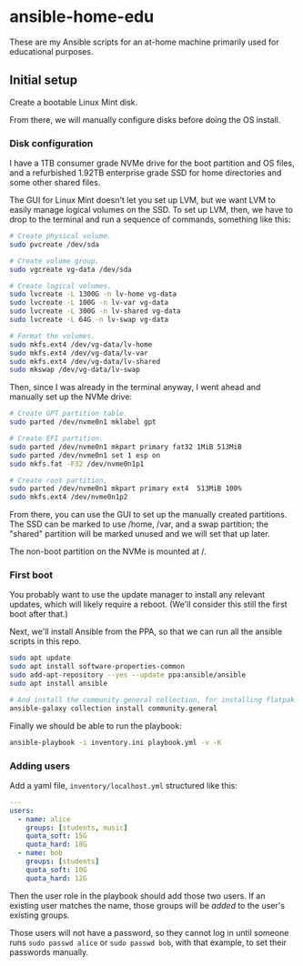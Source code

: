 # ansible-home-edu

These are my Ansible scripts for an at-home machine primarily used for educational purposes.

## Initial setup

Create a bootable Linux Mint disk.

From there, we will manually configure disks before doing the OS install.

### Disk configuration

I have a 1TB consumer grade NVMe drive for the boot partition and OS files,
and a refurbished 1.92TB enterprise grade SSD for home directories and some other shared files.

The GUI for Linux Mint doesn't let you set up LVM,
but we want LVM to easily manage logical volumes on the SSD.
To set up LVM, then, we have to drop to the terminal and run a sequence of commands,
something like this:

```sh
# Create physical volume.
sudo pvcreate /dev/sda

# Create volume group.
sudo vgcreate vg-data /dev/sda

# Create logical volumes.
sudo lvcreate -L 1300G -n lv-home vg-data
sudo lvcreate -L 100G -n lv-var vg-data
sudo lvcreate -L 300G -n lv-shared vg-data
sudo lvcreate -L 64G -n lv-swap vg-data

# Format the volumes.
sudo mkfs.ext4 /dev/vg-data/lv-home
sudo mkfs.ext4 /dev/vg-data/lv-var
sudo mkfs.ext4 /dev/vg-data/lv-shared
sudo mkswap /dev/vg-data/lv-swap
```

Then, since I was already in the terminal anyway,
I went ahead and manually set up the NVMe drive:

```sh
# Create GPT partition table.
sudo parted /dev/nvme0n1 mklabel gpt

# Create EFI partition.
sudo parted /dev/nvme0n1 mkpart primary fat32 1MiB 513MiB
sudo parted /dev/nvme0n1 set 1 esp on
sudo mkfs.fat -F32 /dev/nvme0n1p1

# Create root partition.
sudo parted /dev/nvme0n1 mkpart primary ext4  513MiB 100%
sudo mkfs.ext4 /dev/nvme0n1p2
```

From there, you can use the GUI to set up the manually created partitions.
The SSD can be marked to use /home, /var, and a swap partition;
the "shared" partition will be marked unused and we will set that up later.

The non-boot partition on the NVMe is mounted at /.

### First boot

You probably want to use the update manager to install any relevant updates,
which will likely require a reboot.
(We'll consider this still the first boot after that.)

Next, we'll install Ansible from the PPA,
so that we can run all the ansible scripts in this repo.

```sh
sudo apt update
sudo apt install software-properties-common
sudo add-apt-repository --yes --update ppa:ansible/ansible
sudo apt install ansible

# And install the community.general collection, for installing flatpak apps from ansible.
ansible-galaxy collection install community.general
```

Finally we should be able to run the playbook:

```sh
ansible-playbook -i inventory.ini playbook.yml -v -K
```

### Adding users

Add a yaml file, `inventory/localhost.yml` structured like this:

```yaml
---
users:
  - name: alice
    groups: [students, music]
    quota_soft: 15G
    quota_hard: 18G
  - name: bob
    groups: [students]
    quota_soft: 10G
    quota_hard: 12G
```

Then the user role in the playbook should add those two users.
If an existing user matches the name, those groups will be _added_ to the user's existing groups.

Those users will not have a password, so they cannot log in until someone runs
`sudo passwd alice` or `sudo passwd bob`, with that example,
to set their passwords manually.
